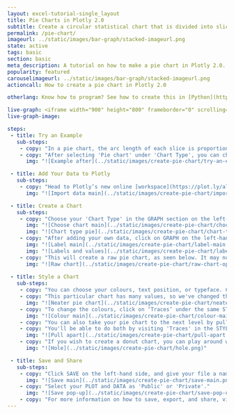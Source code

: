 ```yaml
---
layout: excel-tutorial-single_layout
title: Pie Charts in Plotly 2.0
subtitle: Create a circular statistical chart that is divided into slices.
permalink: /pie-chart/
imageurl: ../static/images/bar-graph/stacked-imageurl.png
state: active
tags: basic
section: basic
meta_description: A tutorial on how to make a pie chart in Plotly 2.0.
popularity: featured
carouselimageurl: ../static/images/bar-graph/stacked-imageurl.png
actioncall: How to create a pie chart in Plotly 2.0

otherlang: Know how to program? See how to create this in [Python](https://plot.ly/python/pie-charts/) or [R](https://plot.ly/r/pie-charts/).

live-graph: <iframe width="900" height="800" frameborder="0" scrolling="no" src="https://plot.ly/~ellecj/17.embed"></iframe>
live-graph-image:

steps:
 - title: Try an Example
   sub-steps:
    - copy: "In a pie chart, the arc length of each slice is proportional to the quantity it represents. While it is named for its resemblance to a pie which has been sliced, there are variations on the way it can be presented."
    - copy: "After selecting 'Pie chart' under 'Chart Type', you can check out an example before adding your own data. Clicking the 'try an example' button will show what a sample chart looks like after adding data and playing with the style. You'll also see what labels, values, and style attributes were selected for this specific chart, as well as the end result."
      img: "![Example after](../static/images/create-pie-chart/try-an-example-after.png)"

 - title: Add Your Data to Plotly
   sub-steps:
    - copy: "Head to Plotly’s new online [workspace](https://plot.ly/alpha/workspace/) and add your data. You have the option of typing directly in the grid, uploading your file, or entering a URL of an online dataset. Plotly accepts .xls, .xlsx, or .csv files. For more information on how to enter your data, see [this](http://help.plot.ly/add-data-to-the-plotly-grid/) tutorial."
      img: "![Import data main](../static/images/create-pie-chart/import-data-main.png)"

 - title: Create a Chart
   sub-steps:
    - copy: "Choose your 'Chart Type' in the GRAPH section on the left-hand side and select 'Pie chart'."
      img: "![Choose chart main](../static/images/create-pie-chart/choose-chart-main.png)"
      img: "![Chart type pie](../static/images/create-pie-chart/chart-type-pie.png)"
    - copy: "After adding your own data, click on GRAPH on the left-hand side to add your 'Labels' and 'Values' to your pie chart. After selecting ‘Pie chart', you're then presented the labels and values as shown in the figure below to create the plot."
      img: "![Label main](../static/images/create-pie-chart/label-main.png)"
      img: "![Labels and values](../static/images/create-pie-chart/labels-and-values.png)"
    - copy: "This will create a raw pie chart, as seen below. It may not look perfect right away, but playing around with the style will get it there."
      img: "![Raw chart](../static/images/create-pie-chart/raw-chart-open-slices.png)"
 
 - title: Style a Chart
   sub-steps:
    - copy: "You can choose your colours, text position, or typeface. Click on STYLE on the left-hand side to play around with the style of your chart."
    - copy: "This particular chart has many values, so we've changed the text position from 'Outside Slices' to 'Hidden', creating a neater looking pie chart."
      img: "![Neater pie chart](../static/images/create-pie-chart/neater-chart-hidden-slices.png)"
    - copy: "To change the colours, click on ‘Traces’ under the same STYLE tab. Note that certain colours and typeface are available only on PRO. Click [here](https://plot.ly/products/cloud/) to upgrade!"
      img: "![Colour main](../static/images/create-pie-chart/colour-main.png)"
    - copy: "You can also take your pie chart to the next level by pulling apart your pie slices, or by creating a donut chart."
    - copy: "You'll be able to do both by visiting 'Traces' in the STYLE section. For pulling your pie slices apart, play with the percentage in the PULL APART % field under 'Modify'."
      img: "![Pull apart](../static/images/create-pie-chart/pull-apart.png)"
    - copy: "If you wish to create a donut chart, you can play around with the % in the HOLE field."
      img: "![Hole](../static/images/create-pie-chart/hole.png)"

 - title: Save and Share
   sub-steps:
    - copy: "Click SAVE on the left-hand side, and give your file a name."
      img: "![Save main](../static/images/create-pie-chart/save-main.png)"
    - copy: "Select your PLOT and DATA as 'Public' or 'Private'."
      img: "![Save pop-up](../static/images/create-pie-chart/save-pop-up.png)"
    - copy: "For more information on how to save, export, and share, visit [this](http://help.plot.ly/save-share-and-export-in-plotly/) page!"
---
```

